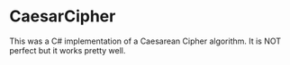 # CaesarCipher
This was a C# implementation of a Caesarean Cipher algorithm. It is NOT perfect but it works pretty well.
